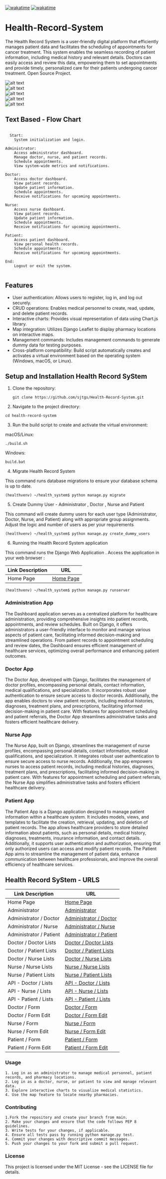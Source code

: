 [![wakatime](https://wakatime.com/badge/user/bdc21cbc-aa7c-4598-8214-34428f55f625/project/018d5f0c-c576-46e1-9304-efbb926e54d4.svg)](https://wakatime.com/badge/user/bdc21cbc-aa7c-4598-8214-34428f55f625/project/018d5f0c-c576-46e1-9304-efbb926e54d4)
[![wakatime](https://wakatime.com/badge/github/sjtgs/Health-Record-System.svg)](https://wakatime.com/badge/github/sjtgs/Health-Record-System)

# Health-Record-System

The Health Record System is a user-friendly digital platform that efficiently manages patient data and facilitates the scheduling of appointments for cancer treatment. This system enables the seamless recording of patient information, including medical history and relevant details. Doctors can easily access and review this data, empowering them to set appointments and provide timely, personalized care for their patients undergoing cancer treatment. Open Source Project.

![alt text](<health_system/images/Health Record SyStem Dashboard - Login.png>)
<br>
![alt text](<health_system/images/Health Record SyStem Dashboard - Administrator.png>)
<br>
![alt text](<health_system/images/Health Record SyStem Dashboard - Visual.png>)
<br>
![alt text](<health_system/images/Health Record SyStem Dashboard - Doctor Form.png>)
<br>
![alt text](<health_system/images/Unauthorized Health Record SyStem Dashboard.png>)

## Text Based - Flow Chart

```

  Start:
    System initialization and login.

Administrator:
    Access administrator dashboard.
    Manage doctor, nurse, and patient records.
    Schedule appointments.
    View system-wide metrics and notifications.

Doctor:
    Access doctor dashboard.
    View patient records.
    Update patient information.
    Schedule appointments.
    Receive notifications for upcoming appointments.

Nurse:
    Access nurse dashboard.
    View patient records.
    Update patient information.
    Schedule appointments.
    Receive notifications for upcoming appointments.

Patient:
    Access patient dashboard.
    View personal health records.
    Schedule appointments.
    Receive notifications for upcoming appointments.

End:
    Logout or exit the system.


```

## Features

- User authentication: Allows users to register, log in, and log out securely.
- CRUD operations: Enables medical personnel to create, read, update, and delete patient records.
- Interactive charts: Provides visual representation of data using Chart.js library.
- Map integration: Utilizes Django Leaflet to display pharmacy locations on interactive maps.
- Management commands: Includes management commands to generate dummy data for testing purposes.
- Cross-platform compatibility: Build script automatically creates and activates a virtual environment based on the operating system (Windows, macOS, or Linux).

## Setup and Installation Health Record SyStem

1. Clone the repository:

   ```
   git clone https://github.com/sjtgs/Health-Record-System.git
   ```

2. Navigate to the project directory:

```
cd health-record-system
```

3. Run the build script to create and activate the virtual environment:

macOS/Linux:

```
./build.sh
```

Windows:

```
build.bat
```

4. Migrate Health Record System

This command runs database migrations to ensure your database schema is up to date.

```
(healthvenv) ~/health_system$ python manage.py migrate 
```

5. Create Dummy User  - Administrator , Doctor , Nurse and Patient

This command will create dummy users for each user type (Administrator, Doctor, Nurse, and Patient) along with appropriate group assignments. Adjust the logic and number of users as per your requirements

```
(healthvenv) ~/health_system$ python manage.py create_dummy_users
```

6. Running the Health Record System application

This command runs the Django Web Application . Access the application in your web browser :

| Link Description | URL |
|------------------|-----|
| Home Page    | [Home Page](http://127.0.0.1:8000) |

```
(healthvenv) ~/health_system$ python manage.py runserver   
```

### Administration App

The Dashboard application serves as a centralized platform for healthcare administration, providing comprehensive insights into patient records, appointments, and review schedules. Built on Django, it offers administrators a user-friendly interface to monitor and manage various aspects of patient care, facilitating informed decision-making and streamlined operations. From patient records to appointment scheduling and review dates, the Dashboard ensures efficient management of healthcare services, optimizing overall performance and enhancing patient outcomes.

### Doctor App

The Doctor App, developed with Django, facilitates the management of doctor profiles, encompassing personal details, contact information, medical qualifications, and specialization. It incorporates robust user authentication to ensure secure access to doctor records. Additionally, the app enables doctors to view patient records, including medical histories, diagnoses, treatment plans, and prescriptions, facilitating informed decision-making in patient care. With features for appointment scheduling and patient referrals, the Doctor App streamlines administrative tasks and fosters efficient healthcare delivery.

### Nurse  App

The Nurse App, built on Django, streamlines the management of nurse profiles, encompassing personal details, contact information, medical qualifications, and specialization. It integrates robust user authentication to ensure secure access to nurse records. Additionally, the app empowers nurses to access patient records, including medical histories, diagnoses, treatment plans, and prescriptions, facilitating informed decision-making in patient care. With features for appointment scheduling and patient referrals, the Nurse App simplifies administrative tasks and fosters efficient healthcare delivery.

### Patient App

The Patient App is a Django application designed to manage patient information within a healthcare system. It includes models, views, and templates to facilitate the creation, retrieval, updating, and deletion of patient records. The app allows healthcare providers to store detailed information about patients, such as personal details, medical history, diagnoses, treatments, insurance information, and contact details. Additionally, it supports user authentication and authorization, ensuring that only authorized users can access and modify patient records. The Patient App aims to streamline the management of patient data, enhance communication between healthcare professionals, and improve the overall efficiency of healthcare services.

## Health Record SyStem - URLS

| Link Description | URL |
|------------------|-----|
| Home Page    | [Home Page](http://127.0.0.1:8000) |
| Administrator    | [Administrator](http://127.0.0.1:8000/administrator/admin-dashboard/) |
| Administrator / Doctor | [Administrator / Doctor](http://127.0.0.1:8000/administrator/doctor-form/) |
| Administrator / Nurse | [Administrator / Nurse](http://127.0.0.1:8000/administrator/nurse-form/) |
| Administrator / Patient | [Administrator / Patient](http://127.0.0.1:8000/administrator/patient-form/) |
| Doctor / Doctor Lists | [Doctor / Doctor Lists](http://127.0.0.1:8000/doctor/doctor-lists/) |
| Doctor / Patient Lists | [Doctor / Patient Lists](http://127.0.0.1:8000/doctor/patient-lists/) |
| Doctor / Nurse Lists | [Doctor / Nurse Lists](http://127.0.0.1:8000/doctor/nurse-lists/) |
| Nurse / Nurse Lists | [Nurse / Nurse Lists](http://127.0.0.1:8000/nurse/nurse-lists/) |
| Nurse / Patient Lists | [Nurse / Patient Lists](http://127.0.0.1:8000/nurse/patient-lists/) |
| API - Doctor / Lists | [API - Doctor / Lists](http://127.0.0.1:8000/api/doctors/doctors/) |
| API - Nurse / Lists | [API - Nurse / Lists](http://127.0.0.1:8000/api/nurses/nurses/) |
| API - Patient / Lists | [API - Patient / Lists](http://127.0.0.1:8000/api/patients/patients/) |
| Doctor / Form | [Doctor / Form](http://127.0.0.1:8000/doctor/doctor-form/) |
| Doctor / Form Edit | [Doctor / Form Edit](http://127.0.0.1:8000/doctor/int:auto_id/doctor-form-edit/) |
| Nurse / Form | [Nurse / Form](http://127.0.0.1:8000/nurse/nurse-form/) |
| Nurse / Form Edit | [Nurse / Form Edit](http://127.0.0.1:8000/nurse/int:auto_id/nurse-form-edit/) |
| Patient / Form | [Patient / Form](http://127.0.0.1:8000/Patient/patient-form/) |
| Patient / Form Edit | [Patient / Form Edit](http://127.0.0.1:8000/patient/int:auto_id/patient-form-edit/) |

### Usage

    1. Log in as an administrator to manage medical personnel, patient records, and pharmacy locations.
    2. Log in as a doctor, nurse, or patient to view and manage relevant data.
    3. Explore interactive charts to visualize medical statistics.
    4. Use the map feature to locate nearby pharmacies.

### Contributing

    1.Fork the repository and create your branch from main.
    2. Make your changes and ensure that the code follows PEP 8 guidelines.
    3. Write tests for your changes, if applicable.
    4. Ensure all tests pass by running python manage.py test.
    4. Commit your changes with descriptive commit messages.
    5. Push your changes to your fork and submit a pull request.

### License

This project is licensed under the MIT License - see the LICENSE file for details.
